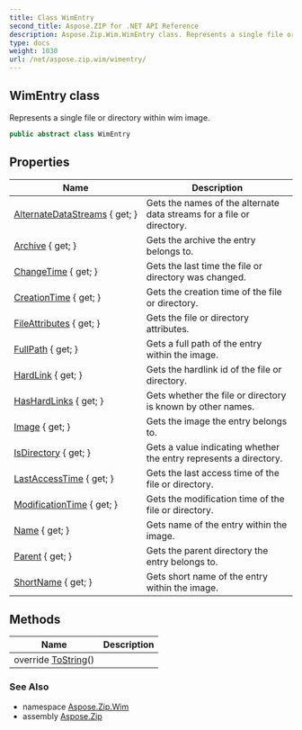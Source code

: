 ```yaml
---
title: Class WimEntry
second_title: Aspose.ZIP for .NET API Reference
description: Aspose.Zip.Wim.WimEntry class. Represents a single file or directory within wim image
type: docs
weight: 1030
url: /net/aspose.zip.wim/wimentry/
---
```

## WimEntry class

Represents a single file or directory within wim image.

```csharp
public abstract class WimEntry
```

## Properties

| Name | Description |
| --- | --- |
| [AlternateDataStreams](../../aspose.zip.wim/wimentry/alternatedatastreams/) { get; } | Gets the names of the alternate data streams for a file or directory. |
| [Archive](../../aspose.zip.wim/wimentry/archive/) { get; } | Gets the archive the entry belongs to. |
| [ChangeTime](../../aspose.zip.wim/wimentry/changetime/) { get; } | Gets the last time the file or directory was changed. |
| [CreationTime](../../aspose.zip.wim/wimentry/creationtime/) { get; } | Gets the creation time of the file or directory. |
| [FileAttributes](../../aspose.zip.wim/wimentry/fileattributes/) { get; } | Gets the file or directory attributes. |
| [FullPath](../../aspose.zip.wim/wimentry/fullpath/) { get; } | Gets a full path of the entry within the image. |
| [HardLink](../../aspose.zip.wim/wimentry/hardlink/) { get; } | Gets the hardlink id of the file or directory. |
| [HasHardLinks](../../aspose.zip.wim/wimentry/hashardlinks/) { get; } | Gets whether the file or directory is known by other names. |
| [Image](../../aspose.zip.wim/wimentry/image/) { get; } | Gets the image the entry belongs to. |
| [IsDirectory](../../aspose.zip.wim/wimentry/isdirectory/) { get; } | Gets a value indicating whether the entry represents a directory. |
| [LastAccessTime](../../aspose.zip.wim/wimentry/lastaccesstime/) { get; } | Gets the last access time of the file or directory. |
| [ModificationTime](../../aspose.zip.wim/wimentry/modificationtime/) { get; } | Gets the modification time of the file or directory. |
| [Name](../../aspose.zip.wim/wimentry/name/) { get; } | Gets name of the entry within the image. |
| [Parent](../../aspose.zip.wim/wimentry/parent/) { get; } | Gets the parent directory the entry belongs to. |
| [ShortName](../../aspose.zip.wim/wimentry/shortname/) { get; } | Gets short name of the entry within the image. |

## Methods

| Name | Description |
| --- | --- |
| override [ToString](../../aspose.zip.wim/wimentry/tostring/)() |  |

### See Also

* namespace [Aspose.Zip.Wim](../../aspose.zip.wim/)
* assembly [Aspose.Zip](../../)


